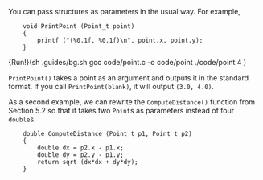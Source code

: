 You can pass structures as parameters in the usual way.  For example,

```code
    void PrintPoint (Point_t point) 
    {
        printf ("(%0.1f, %0.1f)\n", point.x, point.y);
    }
```
{Run!}(sh .guides/bg.sh gcc code/point.c -o code/point ./code/point 4 )

`PrintPoint()` takes a point as an argument and outputs it in the standard format.  If you call `PrintPoint(blank)`, it will output `(3.0, 4.0)`.

As a second example, we can rewrite the `ComputeDistance()` function from Section 5.2 so that it takes two `Point`s as parameters instead of four `double`s.

```code
    double ComputeDistance (Point_t p1, Point_t p2) 
    {
        double dx = p2.x - p1.x;
        double dy = p2.y - p1.y;
        return sqrt (dx*dx + dy*dy);
    }
```